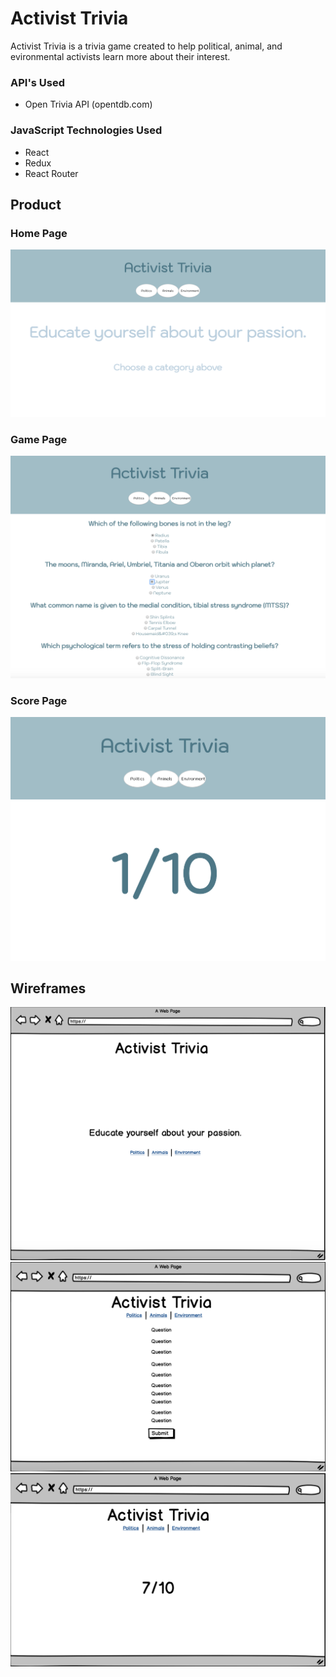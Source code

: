 # Activist Trivia

Activist Trivia is a trivia game created to help political, animal, and evironmental activists learn more about their interest. 

### API's Used
* Open Trivia API (opentdb.com)

### JavaScript Technologies Used
* React
* Redux
* React Router

## Product
### Home Page
![alt text](https://github.com/hljacobs5/personal-project/blob/master/Screen%20Shot%202018-11-07%20at%2010.44.46%20AM.png)
### Game Page
![alt text](https://github.com/hljacobs5/personal-project/blob/master/Screen%20Shot%202018-11-07%20at%2010.45.25%20AM.png)
### Score Page
![alt text](https://github.com/hljacobs5/personal-project/blob/master/Screen%20Shot%202018-11-07%20at%2010.45.36%20AM.png)

## Wireframes
![alt text](https://github.com/hljacobs5/personal-project/blob/master/Screen%20Shot%202018-11-07%20at%2010.33.59%20AM.png)
![alt text](https://github.com/hljacobs5/personal-project/blob/master/Screen%20Shot%202018-11-07%20at%2010.22.19%20AM.png)
![alt text](https://github.com/hljacobs5/personal-project/blob/master/Screen%20Shot%202018-11-07%20at%2010.22.54%20AM.png)
